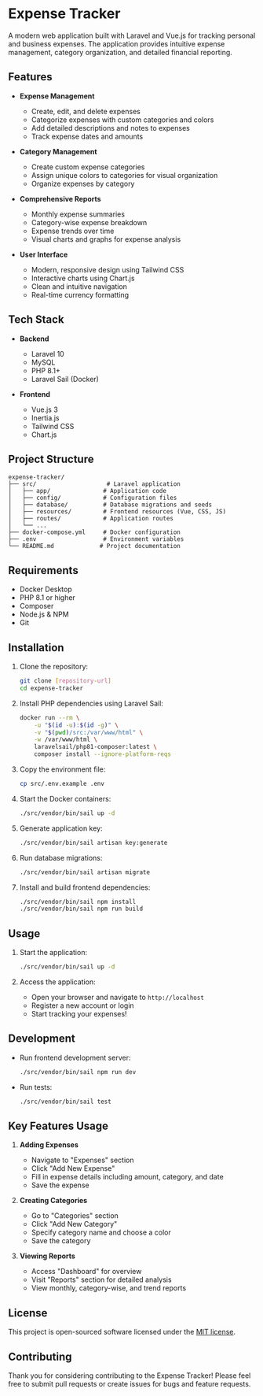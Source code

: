 # Expense Tracker

A modern web application built with Laravel and Vue.js for tracking personal and business expenses. The application provides intuitive expense management, category organization, and detailed financial reporting.

## Features

- **Expense Management**
  - Create, edit, and delete expenses
  - Categorize expenses with custom categories and colors
  - Add detailed descriptions and notes to expenses
  - Track expense dates and amounts

- **Category Management**
  - Create custom expense categories
  - Assign unique colors to categories for visual organization
  - Organize expenses by category

- **Comprehensive Reports**
  - Monthly expense summaries
  - Category-wise expense breakdown
  - Expense trends over time
  - Visual charts and graphs for expense analysis

- **User Interface**
  - Modern, responsive design using Tailwind CSS
  - Interactive charts using Chart.js
  - Clean and intuitive navigation
  - Real-time currency formatting

## Tech Stack

- **Backend**
  - Laravel 10
  - MySQL
  - PHP 8.1+
  - Laravel Sail (Docker)

- **Frontend**
  - Vue.js 3
  - Inertia.js
  - Tailwind CSS
  - Chart.js

## Project Structure

```
expense-tracker/
├── src/                    # Laravel application
│   ├── app/               # Application code
│   ├── config/            # Configuration files
│   ├── database/          # Database migrations and seeds
│   ├── resources/         # Frontend resources (Vue, CSS, JS)
│   ├── routes/            # Application routes
│   └── ...
├── docker-compose.yml     # Docker configuration
├── .env                   # Environment variables
└── README.md             # Project documentation
```

## Requirements

- Docker Desktop
- PHP 8.1 or higher
- Composer
- Node.js & NPM
- Git

## Installation

1. Clone the repository:
   ```bash
   git clone [repository-url]
   cd expense-tracker
   ```

2. Install PHP dependencies using Laravel Sail:
   ```bash
   docker run --rm \
       -u "$(id -u):$(id -g)" \
       -v "$(pwd)/src:/var/www/html" \
       -w /var/www/html \
       laravelsail/php81-composer:latest \
       composer install --ignore-platform-reqs
   ```

3. Copy the environment file:
   ```bash
   cp src/.env.example .env
   ```

4. Start the Docker containers:
   ```bash
   ./src/vendor/bin/sail up -d
   ```

5. Generate application key:
   ```bash
   ./src/vendor/bin/sail artisan key:generate
   ```

6. Run database migrations:
   ```bash
   ./src/vendor/bin/sail artisan migrate
   ```

7. Install and build frontend dependencies:
   ```bash
   ./src/vendor/bin/sail npm install
   ./src/vendor/bin/sail npm run build
   ```

## Usage

1. Start the application:
   ```bash
   ./src/vendor/bin/sail up -d
   ```

2. Access the application:
   - Open your browser and navigate to `http://localhost`
   - Register a new account or login
   - Start tracking your expenses!

## Development

- Run frontend development server:
  ```bash
  ./src/vendor/bin/sail npm run dev
  ```

- Run tests:
  ```bash
  ./src/vendor/bin/sail test
  ```

## Key Features Usage

1. **Adding Expenses**
   - Navigate to "Expenses" section
   - Click "Add New Expense"
   - Fill in expense details including amount, category, and date
   - Save the expense

2. **Creating Categories**
   - Go to "Categories" section
   - Click "Add New Category"
   - Specify category name and choose a color
   - Save the category

3. **Viewing Reports**
   - Access "Dashboard" for overview
   - Visit "Reports" section for detailed analysis
   - View monthly, category-wise, and trend reports

## License

This project is open-sourced software licensed under the [MIT license](https://opensource.org/licenses/MIT).

## Contributing

Thank you for considering contributing to the Expense Tracker! Please feel free to submit pull requests or create issues for bugs and feature requests.
